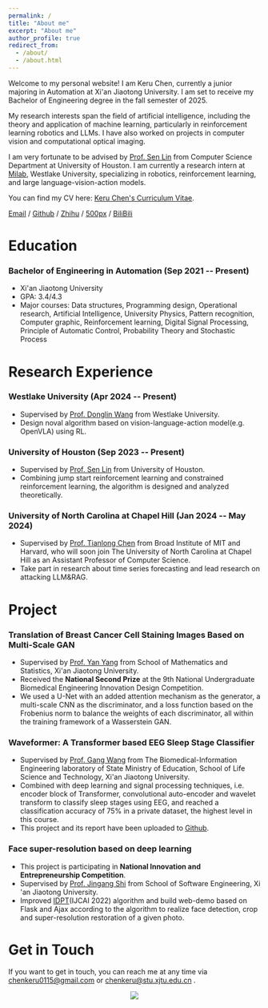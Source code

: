 ```yaml
---
permalink: /
title: "About me"
excerpt: "About me"
author_profile: true
redirect_from: 
  - /about/
  - /about.html
---
```


Welcome to my personal website! I am Keru Chen, currently a junior majoring in Automation at Xi'an Jiaotong University. I am set to receive my Bachelor of Engineering degree in the fall semester of 2025. 

My research interests span the field of artificial intelligence, including the theory and application of machine learning, particularly in reinforcement learning robotics and LLMs. I have also worked on projects in computer vision and computational optical imaging.

I am very fortunate to be advised by [Prof. Sen Lin](https://slin70.github.io/) from Computer Science Department at University of Houston. I am currently a research intern at [Milab](https://milab.westlake.edu.cn/), Westlake University, specializing in robotics, reinforcement learning, and large language-vision-action models.

You can find my CV here: [Keru Chen's Curriculum Vitae](../assets/My_CV.pdf).

[Email](chenkeru0115@gmail.com) / [Github](https://github.com/CLIVERCHEN) / [Zhihu](https://www.zhihu.com/people/chen-ke-ru-46) / [500px](https://500px.com.cn/community/user-details/1399dc72d47cfb674f14f7095df897789?mine=1) / [BiliBili](https://space.bilibili.com/349627502?spm_id_from=333.1007.0.0)

# Education
### Bachelor of Engineering in Automation (Sep 2021 -- Present)
* Xi'an Jiaotong University
* GPA: 3.4/4.3
* Major courses: Data structures, Programming design, Operational research, Artificial Intelligence, University Physics, Pattern recognition, Computer graphic, Reinforcement learning, Digital Signal Processing, Principle of Automatic Control, Probability Theory and Stochastic Process

# Research Experience
### Westlake University (Apr 2024 -- Present)
* Supervised by [Prof. Donglin Wang](https://milab.westlake.edu.cn/) from Westlake University.
* Design noval algorithm based on vision-language-action model(e.g. OpenVLA) using RL.

### University of Houston (Sep 2023 -- Present)
* Supervised by [Prof. Sen Lin](https://slin70.github.io/) from University of Houston.
* Combining jump start reinforcement learning and constrained reinforcement learning, the algorithm is designed and analyzed theoretically.

### University of North Carolina at Chapel Hill (Jan 2024 -- May 2024)
* Supervised by [Prof. Tianlong Chen](https://tianlong-chen.github.io/) from Broad Institute of MIT and Harvard, who will soon join The University of North Carolina at Chapel Hill as an Assistant Professor of Computer Science.
* Take part in research about time series forecasting and lead research on attacking LLM&RAG.

# Project
### Translation of Breast Cancer Cell Staining Images Based on Multi-Scale GAN
* Supervised by [Prof. Yan Yang](https://math.xjtu.edu.cn/info/1370/12577.htm) from School of Mathematics and Statistics, Xi'an Jiaotong University.
* Received the **National Second Prize** at the 9th National Undergraduate Biomedical Engineering Innovation Design Competition.
* We used a U-Net with an added attention mechanism as the generator, a multi-scale CNN as the discriminator, and a loss function based on the Frobenius norm to balance the weights of each discriminator, all within the training framework of a Wasserstein GAN.

### Waveformer: A Transformer based EEG Sleep Stage Classifier
* Supervised by [Prof. Gang Wang](https://gr.xjtu.edu.cn/web/ggwang/home)  from The Biomedical-Information Engineering laboratory of State Ministry of Education, School of Life Science and Technology, Xi'an Jiaotong University.
* Combined with deep learning and signal processing techniques, i.e. encoder block of Transformer, convolutional auto-encoder and wavelet transform to classify sleep stages using EEG, and reached a classification accuracy of 75\% in a private dataset, the highest level in this course.
* This project and its report have been uploaded to [Github](https://github.com/CLIVERCHEN/Waveformer_EEG_Sleep_Stage_Classifier).

### Face super-resolution based on deep learning
* This project is participating in **National Innovation and Entrepreneurship Competition**.
* Supervised by [Prof. Jingang Shi](https://gr.xjtu.edu.cn/en/web/jingang) from School of Software Engineering, Xi 'an Jiaotong University.
* Improved [IDPT](https://www.ijcai.org/proceedings/2022/182)(IJCAI 2022) algorithm and build web-demo based on Flask and Ajax according to the algorithm to realize face detection, crop and super-resolution restoration of a given photo.

# Get in Touch
If you want to get in touch, you can reach me at any time via chenkeru0115@gmail.com or chenkeru@stu.xjtu.edu.cn .

<div style="text-align: center;">
    <a href='https://clustrmaps.com/site/1bxu0'  title='Visit tracker'><img src='//clustrmaps.com/map_v2.png?cl=080808&w=300&t=n&d=CUeW8GoaI6RpnTxJlJEAsietKXCiiLAPDkyiG2YeKx0&co=ffffff&ct=808080'/>
    </a>
</div>

